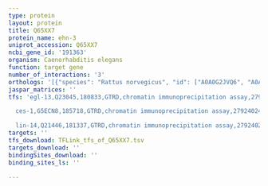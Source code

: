 ```yaml
---
type: protein
layout: protein
title: Q65XX7
protein_name: ehn-3
uniprot_accession: Q65XX7
ncbi_gene_id: '191363'
organism: Caenorhabditis elegans
function: target gene
number_of_interactions: '3'
orthologs: '[{"species": "Rattus norvegicus", "id": ["A0A0G2JVQ6", "A0A0G2KBC6"]}, {"species": "Drosophila melanogaster", "id": ["<a href=\"/protein/q9vr05\">Q9VR05</a>"]}, {"species": "Danio rerio", "id": ["<a href=\"/protein/a0a0g2kzl7\">A0A0G2KZL7</a>"]}]'
jaspar_matrices: ''
tfs: 'egl-13,Q23045,180833,GTRD,chromatin immunoprecipitation assay,27924024%5Buid%5D,No

  ces-1,G5ECN8,185718,GTRD,chromatin immunoprecipitation assay,27924024%5Buid%5D,No

  lin-14,Q21446,181337,GTRD,chromatin immunoprecipitation assay,27924024%5Buid%5D,No'
targets: ''
tfs_download: TFLink_tfs_of_Q65XX7.tsv
targets_download: ''
bindingSites_download: ''
binding_sites_ls: ''

---
```

